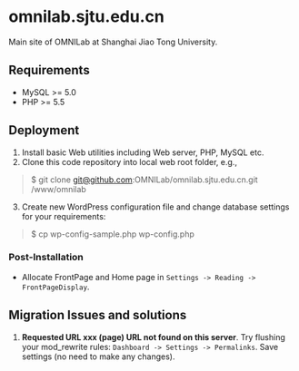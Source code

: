 # omnilab.sjtu.edu.cn

Main site of OMNILab at Shanghai Jiao Tong University.

## Requirements

* MySQL >= 5.0
* PHP >= 5.5

## Deployment

1. Install basic Web utilities including Web server, PHP, MySQL etc.
2. Clone this code repository into local web root folder, e.g.,

>    $ git clone git@github.com:OMNILab/omnilab.sjtu.edu.cn.git /www/omnilab

3. Create new WordPress configuration file and change database settings for
your requirements:

>    $ cp wp-config-sample.php wp-config.php

### Post-Installation

* Allocate FrontPage and Home page in `Settings -> Reading -> FrontPageDisplay`.

## Migration Issues and solutions

1. **Requested URL xxx (page) URL not found on this server**.
Try flushing your mod_rewrite rules: `Dashboard -> Settings -> Permalinks`.
Save settings (no need to make any changes).
